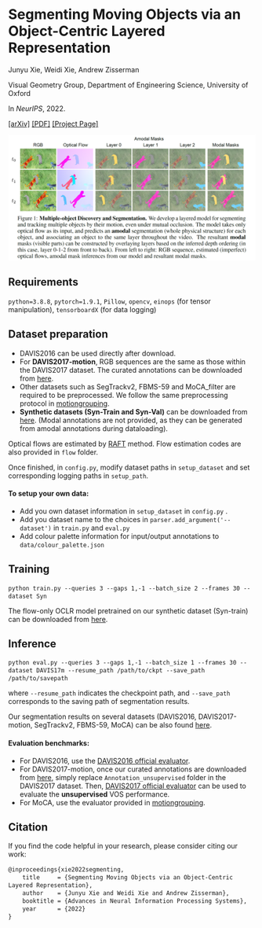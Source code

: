 # Segmenting Moving Objects via an Object-Centric Layered Representation
Junyu Xie, Weidi Xie, Andrew Zisserman

Visual Geometry Group, Department of Engineering Science, University of Oxford

In *NeurIPS*, 2022.

[[arXiv]](https://arxiv.org/abs/2207.02206)
[[PDF]](https://www.robots.ox.ac.uk/~vgg/publications/2022/Xie22/xie22.pdf)
[[Project Page]](https://www.robots.ox.ac.uk/~vgg/research/oclr/)

<p align="center">
  <img src="resources/teaser.PNG"  width="750"/>
</p>

## Requirements
```python=3.8.8```,
```pytorch=1.9.1```,
```Pillow```,
```opencv```,
```einops``` (for tensor manipulation),
```tensorboardX``` (for data logging)


## Dataset preparation

* DAVIS2016 can be used directly after download. 
* For **DAVIS2017-motion**, RGB sequences are the same as those within the DAVIS2017 dataset. The curated annotations can be downloaded from [here](https://drive.google.com/drive/folders/16zqUO1WuAp8Am4Giitc9hn2rMao6x_MA?usp=sharing).
* Other datasets such as SegTrackv2, FBMS-59 and MoCA_filter are required to be preprocessed. We follow the same preprocessing protocol in [motiongrouping](https://github.com/charigyang/motiongrouping).
* **Synthetic datasets (Syn-Train and Syn-Val)** can be downloaded from [here](https://drive.google.com/drive/folders/1tmDq_vG_BvY5po40Ux5OBds1avUM_CbR?usp=sharing). (Modal annotations are not provided, as they can be generated from amodal annotations during dataloading).

Optical flows are estimated by [RAFT](https://github.com/princeton-vl/RAFT) method. Flow estimation codes are also provided in ```flow``` folder.

Once finished, in ```config.py```, modify dataset paths in ```setup_dataset``` and set corresponding logging paths in ```setup_path```.

#### To setup your own data: 
* Add you own dataset information in ```setup_dataset``` in  ```config.py``` .
* Add you dataset name to the choices in ```parser.add_argument('--dataset')``` in ```train.py``` and ```eval.py```
* Add colour palette information for input/output annotations to ```data/colour_palette.json```

## Training
```
python train.py --queries 3 --gaps 1,-1 --batch_size 2 --frames 30 --dataset Syn
```
The flow-only OCLR model pretrained on our synthetic dataset (Syn-train) can be downloaded from [here](https://drive.google.com/drive/folders/1woNkxW4zf648PixXL6EyRmm5sK4gXKZ0?usp=sharing).



## Inference
```
python eval.py --queries 3 --gaps 1,-1 --batch_size 1 --frames 30 --dataset DAVIS17m --resume_path /path/to/ckpt --save_path /path/to/savepath
```
where ```--resume_path``` indicates the checkpoint path, and ```--save_path``` corresponds to the saving path of segmentation results.

Our segmentation results on several datasets (DAVIS2016, DAVIS2017-motion, SegTrackv2, FBMS-59, MoCA) can be also found [here](https://drive.google.com/drive/folders/1W_u4z8DmLFmv4VVL982f5VymNc4tGQq-?usp=sharing).

#### Evaluation benchmarks:
* For DAVIS2016, use the [DAVIS2016 official evaluator](https://github.com/fperazzi/davis).
* For DAVIS2017-motion, once our curated annotations are downloaded from [here](https://drive.google.com/drive/folders/16zqUO1WuAp8Am4Giitc9hn2rMao6x_MA?usp=sharing), simply replace ```Annotation_unsupervised``` folder in the DAVIS2017 dataset. Then, [DAVIS2017 official evaluator](https://github.com/fperazzi/davis-2017) can be used to evaluate the **unsupervised** VOS performance.
* For MoCA, use the evaluator provided in [motiongrouping](https://github.com/charigyang/motiongrouping).






## Citation
If you find the code helpful in your research, please consider citing our work:
```
@inproceedings{xie2022segmenting,
    title     = {Segmenting Moving Objects via an Object-Centric Layered Representation}, 
    author    = {Junyu Xie and Weidi Xie and Andrew Zisserman},
    booktitle = {Advances in Neural Information Processing Systems},
    year      = {2022}
}
```


 

 
